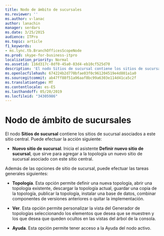 ```yaml
---
title: Nodo de ámbito de sucursales
ms.reviewer: ''
ms.author: v-lanac
author: lanachin
manager: serdars
ms.date: 3/25/2015
audience: ITPro
ms.topic: article
f1_keywords:
- ms.lync.tb.BranchOfficesScopeNode
ms.prod: skype-for-business-itpro
localization_priority: Normal
ms.assetid: 116d317c-8df0-45a0-83d4-eb10cf525d70
description: 'El nodo Sitios de sucursal contiene los sitios de sucursal asociados a este sitio central. You can perform the following action:'
ms.openlocfilehash: 674224b2d770bfae03f0c961204519e4d801a1a0
ms.sourcegitcommit: ab47ff88f51a96aaf8bc99a6303e114d41ca5c2f
ms.translationtype: MT
ms.contentlocale: es-ES
ms.lasthandoff: 05/20/2019
ms.locfileid: "34305986"
---
```

# <a name="branch-offices-scope-node"></a>Nodo de ámbito de sucursales
 
El nodo **Sitios de sucursal** contiene los sitios de sucursal asociados a este sitio central. Puede efectuar la acción siguiente:
  
- **Nuevo sitio de sucursal**. Inicia el asistente **Definir nuevo sitio de sucursal**, que sirve para agregar a la topología un nuevo sitio de sucursal asociado con este sitio central.
    
Además de las opciones de sitio de sucursal, puede efectuar las tareas generales siguientes:
  
- **Topología**. Esta opción permite definir una nueva topología, abrir una topología existente, descargar la topología actual, guardar una copia de la topología, publicar la topología, instalar una base de datos, combinar componentes de versiones anteriores o quitar la implementación.
    
- **Ver**. Esta opción permite personalizar la vista del Generador de topologías seleccionando los elementos que desea que se muestren y los que desea que queden ocultos en las vistas del árbol de la consola.
    
- **Ayuda**. Esta opción permite tener acceso a la Ayuda del nodo activo.
    

